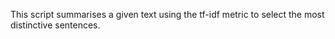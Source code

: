 This script summarises a given text using the tf-idf metric to select the most distinctive sentences.
